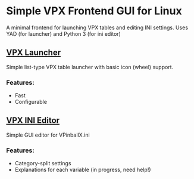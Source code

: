# Simple VPX Frontend GUI for Linux
A minimal frontend for launching VPX tables and editing INI settings.
Uses YAD (for launcher) and Python 3 (for ini editor)

## [VPX Launcher](vpx_launcher.sh)
Simple list-type VPX table launcher with basic icon (wheel) support.

### Features:
- Fast
- Configurable

## [VPX INI Editor](vpx_ini_editor.py)
Simple GUI editor for VPinballX.ini

### Features:
- Category-split settings
- Explanations for each variable (in progress, need help!)
